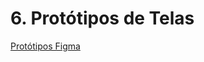# 6\. Protótipos de Telas

[Protótipos Figma](https://www.figma.com/proto/kvNWR8iLGkfKdco4hhJdMt/Dom-Guri?node-id=1-3&t=kKqg6AkhS3ypkknT-0&scaling=min-zoom&content-scaling=fixed&page-id=0%3A1&starting-point-node-id=1%3A3)